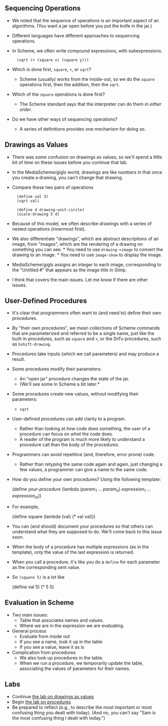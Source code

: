 Sequencing Operations
---------------------

* We noted that the sequence of operations is an important aspect of an
  algorithms.  (You want a jar open before you put the knife in the jar.)
* Different languages have different approaches to sequencing operations.
* In Scheme, we often write compound expressions, with subexpressions.  

        (sqrt (+ (square x) (square y)))

* Which is done first, `square`, `+`, or `sqrt`?
    * Scheme (usually) works from the inside-out, so we do the `square`
      operations first, then the addition, then the `sqrt`.
* Which of the `square` operations is done first?
    * The Scheme standard says that the interpreter can do them 
      *in either order*.
* Do we have other ways of sequencing operations?
    * A series of definitions provides one mechanism for doing so.

Drawings as Values
------------------

* There was some confusion on drawings as values, so we'll spend a little
  bit of time on these issues before you continue that lab.
* In the MediaScheme/gigls world, drawings are like numbers in that
  once you create a drawing, you can't change that drawing.
* Compare these two pairs of operations

        (define val 3)
        (sqrt val)

        (define d drawing-unit-circle)
        (scale-drawing 5 d)

* Because of this model, we often describe drawings with a series of
  nested operations (innermost first).
* We also differentiate "drawings", which are abstract descriptions of
  an image, from "images", which are the rendering of a drawing on
  something you can see.
      * You need to use `drawing->image` to convert the drawing to
        an image.
      * You need to use `image-show` to display the image.
* MediaScheme/gigls assigns an integer to each image, corresponding to the
  "Untitled #" that appears as the image title in Gimp.
* I think that covers the main issues.  Let me know if there are other
  issues.

User-Defined Procedures
-----------------------

* It's clear that programmers often want to (and need to) define
  their own procedures.
* By "their own procedures", we mean collections of Scheme
  commands that are parameterized and referred to be a single name,
  just like the built-in procedures, such as `square`
  and `+`, or the DrFu procedures, such as
  `hshift-drawing`.
* Procedures take inputs (which we call parameters) and may produce
  a result.
* Some procedures modify their parameters:
    * An "open jar" procedure changes the state of the jar.
    * (We'll see some in Scheme a bit later.*
* Some procedures create new values, without modifying their parameters:
    * `sqrt`
* User-defined procedures can add clarity to a program.
    * Rather than looking at *how* code does something, the user of
    a procedure can focus on *what* the code does.
    * A reader of the program is much more likely to understand a procedure
    call than the body of the procedures.
* Programmers can avoid repetitive (and, therefore, error prone) code.
    * Rather than retyping the same code again and again, just changing
    a few values, a programmer can give a name to the same code.
* How do you define your own procedures?  Using the following template:

    (define *your-procedure*
      (lambda (*param<sub>1</sub>* ... *param<sub>n</sub>*)
        *expression<sub>1</sub>*
        ...
        *expression<sub>m</sub>*))

* For example,

    (define square
      (lambda (val)
        (* val val)))

* You can (and should) document your procedures so that others can
  understand what they are supposed to do.  We'll come back to this
  issue soon.
* When the body of a procedure has multiple expressions (as in the
  template), only the value of the last expression is returned.
* When you call a procedure, it's like you do a `define` for each
  parameter as the corresponding sent value.
* So `(square 5)` is a lot like

     (define val 5)
     (* 5 5)

Evaluation in Scheme
--------------------

* Two main issues:
    * Table that associates names and values.  
    * Where we are in the expression we are evaluating.
* General process
    * Evaluate from inside out
    * If you see a name, look it up in the table
    * If you see a value, leave it as is
* Complication from procedures
    * We also look up procedures in the table.
    * When we run a procedure, we temporarily update the table,
      associating the values of parameters for their names.

Labs
----

* Continue [the lab on drawings as values](../labs/drawings-lab.html)
* Begin [the lab on procedures](../labs/procedures-lab.html)
* Be prepared to reflect (e.g., to describe the most important or most 
  confusing thing you dealt with today).  (And no, you can't say 
  "Sam is the most confusing thing I dealt with today.")

